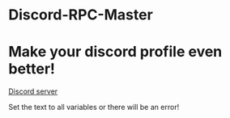 # Discord-RPC-Master
# Make your discord profile even better!

[Discord server](https://discord.gg/VQ6nwqqDwE)

Set the text to all variables or there will be an error!
